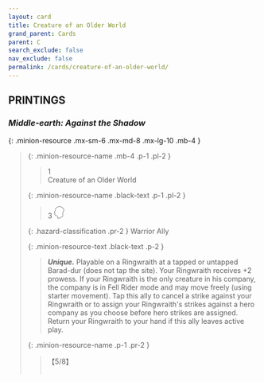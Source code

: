 ```yaml
---
layout: card
title: Creature of an Older World
grand_parent: Cards
parent: C
search_exclude: false
nav_exclude: false
permalink: /cards/creature-of-an-older-world/
---
```


## PRINTINGS


### _Middle-earth: Against the Shadow_

{: .minion-resource .mx-sm-6 .mx-md-8 .mx-lg-10 .mb-4 }
> {: .minion-resource-name .mb-4 .p-1 .pl-2 }
> > <div class="hazard-mp">1</div>
> > <div class="card-name">Creature of an Older World</div>
>
> {: .minion-resource-name .black-text .p-1 .pl-2 }
> > 3 ![](/assets/images/mind.svg)
>
> {: .hazard-classification .pr-2 }
> Warrior Ally
>
> {: .minion-resource-text .black-text .p-2 }
> > _**Unique.**_ Playable on a Ringwraith at a tapped or untapped Barad-dur (does not tap the site). Your Ringwraith receives +2 prowess. If your Ringwraith is the only creature in his company, the company is in Fell Rider mode and may move freely (using starter movement). Tap this ally to cancel a strike against your Ringwraith or to assign your Ringwraith's strikes against a hero company as you choose before hero strikes are assigned. Return your Ringwraith to your hand if this ally leaves active play. 
> 
> {: .minion-resource-name .p-1 .pr-2 }
> > <div class="card-shield">【5/8】</div>
> > <div class="card-corruption-white">&nbsp;</div>
